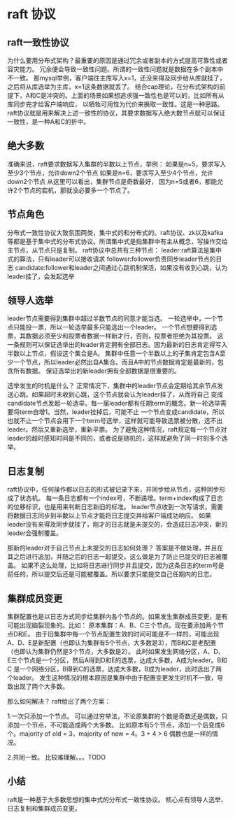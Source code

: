 # raft 协议

## raft一致性协议
为什么要用分布式架构？最重要的原因是通过冗余或者副本的方式提高可靠性或者容灾能力。
冗余便会导致一致性问题。所谓的一致性问题就是数据在多个副本中不一致。
那mysql举例，客户端往主库写入x=1，还没来得及同步给从库就挂了，之后将从库选举为主库，x=1这条数据就丢了。
结合cap理论，在分布式架构的前提下，A和C是冲突的。上面的场景如果想追求强一致性也是可以的，比如所有从库同步完才给客户端响应，
以牺牲可用性为代价来换取一致性。这是一种思路。
raft协议就是用来解决上述一致性的协议，其要求数据写入绝大数节点就可以保证一致性，是一种A和C的折中。

## 绝大多数
准确来说，raft要求数据写入集群的半数以上节点，举例：
如果是n=5，要求写入至少3个节点，允许down2个节点
如果是n=6，要求写入至少4个节点，允许down2个节点
从这里可以看出，集群节点是奇数最好， 因为n=5或者6，都能允许2个节点的宕机，那就没必要多一个节点了。

## 节点角色
分布式一致性协议大致氛围两类，集中式的和分布式的。raft协议、zk以及kafka等都是基于集中式的分布式协议。所谓集中式是指集群中有主从概念，写操作交给主节点，从节点只是复制。
raft协议中总共有三种节点：
leader:raft算法是集中式的算法，只有leader可以接收请求
follower:follower负责同步leader节点的日志
candidate:follower和leader之间通过心跳机制保活，如果没有收到心跳，认为leader挂了，会发起选举

## 领导人选举
leader节点需要得到集群中超过半数节点的同意才能当选。
一轮选举中，一个节点只能投一票，所以一轮选举最多只能选出一个leader。
一个节点想要得到选票，其数据必须至少和投票者数据一样新才行，否则，投票者拒绝为其投票。
这一条规则可以保证选举出的leader肯定拥有全部日志。因为最新的日志肯定得写入半数以上节点，假设这个集合是A。
集群中任意一个半数以上的子集肯定包含A至少一个节点，所以leader必然出自A集合。而且A中的节点数据肯定是最新的，包含所有数据。
保证选举出的新leader拥有全部数据是很重要的。

选举发生的时机是什么？
正常情况下，集群中的leader节点会定期给其余节点发送心跳。如果超时未收到心跳，这个节点就会认为leader挂了，从而将自己
变成candidate节点发起一轮选举。每一届leader都有任期term的概念。新一轮选举需要将term自增1。当然，leader挂掉后，可能不止
一个节点变成candidate，所以也就不止一个节点会用下一个term号选举，这样就可能导致选票被分散，选不出leader。然后又重新选举，重新平票。
为了避免这种情况，raft规定每一个节点对leader的超时感知时间是不同的，或者说是随机的，这样就避免了同一时刻多个选举。

## 日志复制
raft协议中，任何操作都以日志的形式被记录下来，并同步给从节点，这种同步形成了状态机。
每一条日志都有一个index号，不断递增。term+index构成了日志的位移标识，也是用来判断日志新旧的标准。
leader节点收到一次写请求，需要将数据日志同步到半数以上节点才能将日志提交并给客户端成功响应。
如果leader没有来得及同步就挂了，刚才的日志就是未提交的，会造成日志冲突，新的leader会强制覆盖。

那新的leader对于自己节点上未提交的日志如何处理？
答案是不做处理，并且在其之后进行追加，并随之后的日志一起提交。这么做是为了防止已提交的日志被覆盖。
如果不这么处理，比如将日志进行同步并且提交，因为这条日志的term号是前任的，所以提交后还是可能被覆盖。所以要求只能提交自己任期内的日志。

## 集群成员变更
集群配置也是以日志方式同步给集群内各个节点的。如果发生集群成员变更，是有可能出现脑裂现象的。比如：
原本集群：A、B、C三个节点。现在要添加两个节点D和E。
由于旧集群中每一个节点配置生效的时间可能是不一样的，可能出现A、D、E是新配置（也即认为集群有5个节点，大多数是3），而B和C是老配置（也即认为集群仍然是3个节点，大多数是2）。
此时如果发生网络分区，A、D、E三个节点是一个分区，然后A得到D和E的选票，达成大多数，A成为leader。B和C 是一个网络分区，B得到C的选票，达成大多数，B成为leader，此时选出了两个leader。
发生这种情况的根本原因是集群中由于配置变更发生时机不一致，导致出现了两个大多数。

那么如何解决？
raft给出了两个方案：

1.一次只添加一个节点。
可以通过穷举法，不论原集群的个数是奇数还是偶数，只添加一个节点，不可能造成两个大多数。
比如原本有5个节点，添加一个后变成6个。majority of old = 3，majority of new = 4。3 + 4 > 6
偶数也是一样的情况。

2.共同一致。
比较难理解。。。TODO

## 小结
raft是一种基于大多数思想的集中式的分布式一致性协议。
核心点有领导人选举、日志复制和集群成员变更。
